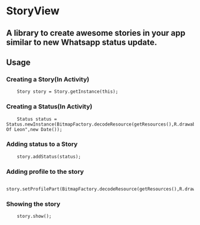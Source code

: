 # StoryView

## A library to create awesome stories in your app similar to new Whatsapp status update.

## Usage

### Creating a Story(In Activity)

```
    Story story = Story.getInstance(this);
```

### Creating a Status(In Activity)

```
    Status status = Status.newInstance(BitmapFactory.decodeResource(getResources(),R.drawable.kol),"Kings Of Leon",new Date());
```

### Adding status to a Story

```
    story.addStatus(status);
```

### Adding profile to the story

```
    story.setProfilePart(BitmapFactory.decodeResource(getResources(),R.drawable.profile_img),"Anwesh");
```

### Showing the story

```
    story.show();
```
